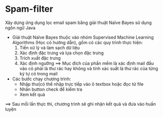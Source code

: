 # Spam-filter
Xây dựng ứng dụng lọc email spam bằng giải thuật Naïve Bayes sử dụng ngôn ngữ Java

* Giải thuật Naïve Bayes thuộc vào nhóm Supervised Machine Learning Algorithms (Học có hướng dẫn), gồm có các quy trình thực hiện:
  1. Tiền xử lý và làm sạch dữ liệu
  2. Xác định đặc trưng và lựa chọn đặc trưng
  3. Trích xuất đặc trưng
  4. Xác định ngưỡng 
==> Mục đích của phần mềm là xác định mail đầu vào có phải là thư rác hay không và tính xác suất là thư rác của từng ký tự có trong mail
* Các bước chạy chương trình:
  - Nhập thư(có thể nhập trực tiếp vào ô textbox hoặc đọc từ file
  - Nhấn button check để kiểm tra 
  - Xem kết quả

==> Sau mỗi lần thực thi, chương trình sẽ ghi nhận kết quả và đưa vào huấn luyện
